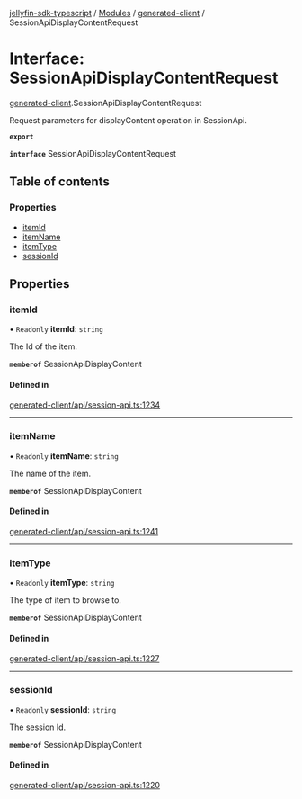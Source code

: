[jellyfin-sdk-typescript](../README.md) / [Modules](../modules.md) / [generated-client](../modules/generated_client.md) / SessionApiDisplayContentRequest

# Interface: SessionApiDisplayContentRequest

[generated-client](../modules/generated_client.md).SessionApiDisplayContentRequest

Request parameters for displayContent operation in SessionApi.

**`export`**

**`interface`** SessionApiDisplayContentRequest

## Table of contents

### Properties

- [itemId](generated_client.SessionApiDisplayContentRequest.md#itemid)
- [itemName](generated_client.SessionApiDisplayContentRequest.md#itemname)
- [itemType](generated_client.SessionApiDisplayContentRequest.md#itemtype)
- [sessionId](generated_client.SessionApiDisplayContentRequest.md#sessionid)

## Properties

### itemId

• `Readonly` **itemId**: `string`

The Id of the item.

**`memberof`** SessionApiDisplayContent

#### Defined in

[generated-client/api/session-api.ts:1234](https://github.com/thornbill/jellyfin-sdk-typescript/blob/350a9a5/src/generated-client/api/session-api.ts#L1234)

___

### itemName

• `Readonly` **itemName**: `string`

The name of the item.

**`memberof`** SessionApiDisplayContent

#### Defined in

[generated-client/api/session-api.ts:1241](https://github.com/thornbill/jellyfin-sdk-typescript/blob/350a9a5/src/generated-client/api/session-api.ts#L1241)

___

### itemType

• `Readonly` **itemType**: `string`

The type of item to browse to.

**`memberof`** SessionApiDisplayContent

#### Defined in

[generated-client/api/session-api.ts:1227](https://github.com/thornbill/jellyfin-sdk-typescript/blob/350a9a5/src/generated-client/api/session-api.ts#L1227)

___

### sessionId

• `Readonly` **sessionId**: `string`

The session Id.

**`memberof`** SessionApiDisplayContent

#### Defined in

[generated-client/api/session-api.ts:1220](https://github.com/thornbill/jellyfin-sdk-typescript/blob/350a9a5/src/generated-client/api/session-api.ts#L1220)

